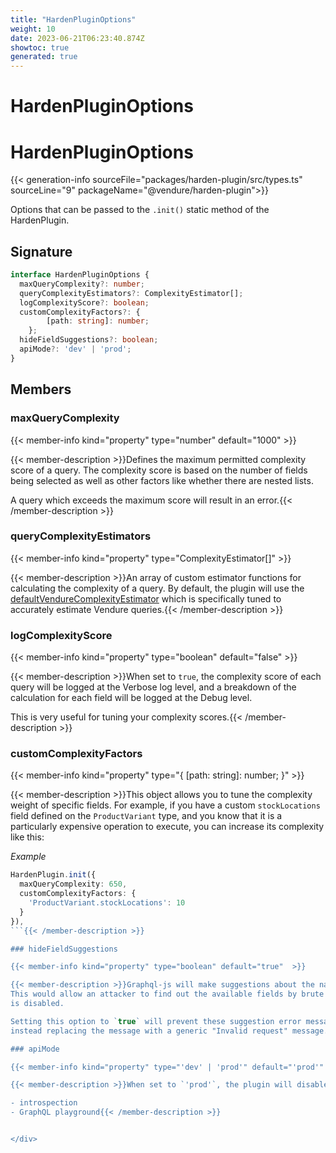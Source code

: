 ```yaml
---
title: "HardenPluginOptions"
weight: 10
date: 2023-06-21T06:23:40.874Z
showtoc: true
generated: true
---
```

<!-- This file was generated from the Vendure source. Do not modify. Instead, re-run the "docs:build" script -->

# HardenPluginOptions
<div class="symbol">


# HardenPluginOptions

{{< generation-info sourceFile="packages/harden-plugin/src/types.ts" sourceLine="9" packageName="@vendure/harden-plugin">}}

Options that can be passed to the `.init()` static method of the HardenPlugin.

## Signature

```TypeScript
interface HardenPluginOptions {
  maxQueryComplexity?: number;
  queryComplexityEstimators?: ComplexityEstimator[];
  logComplexityScore?: boolean;
  customComplexityFactors?: {
        [path: string]: number;
    };
  hideFieldSuggestions?: boolean;
  apiMode?: 'dev' | 'prod';
}
```
## Members

### maxQueryComplexity

{{< member-info kind="property" type="number" default="1000"  >}}

{{< member-description >}}Defines the maximum permitted complexity score of a query. The complexity score is based
on the number of fields being selected as well as other factors like whether there are nested
lists.

A query which exceeds the maximum score will result in an error.{{< /member-description >}}

### queryComplexityEstimators

{{< member-info kind="property" type="ComplexityEstimator[]"  >}}

{{< member-description >}}An array of custom estimator functions for calculating the complexity of a query. By default,
the plugin will use the <a href='/typescript-api/core-plugins/harden-plugin/default-vendure-complexity-estimator#defaultvendurecomplexityestimator'>defaultVendureComplexityEstimator</a> which is specifically
tuned to accurately estimate Vendure queries.{{< /member-description >}}

### logComplexityScore

{{< member-info kind="property" type="boolean" default="false"  >}}

{{< member-description >}}When set to `true`, the complexity score of each query will be logged at the Verbose
log level, and a breakdown of the calculation for each field will be logged at the Debug level.

This is very useful for tuning your complexity scores.{{< /member-description >}}

### customComplexityFactors

{{< member-info kind="property" type="{         [path: string]: number;     }"  >}}

{{< member-description >}}This object allows you to tune the complexity weight of specific fields. For example,
if you have a custom `stockLocations` field defined on the `ProductVariant` type, and
you know that it is a particularly expensive operation to execute, you can increase
its complexity like this:

*Example*

```TypeScript
HardenPlugin.init({
  maxQueryComplexity: 650,
  customComplexityFactors: {
    'ProductVariant.stockLocations': 10
  }
}),
```{{< /member-description >}}

### hideFieldSuggestions

{{< member-info kind="property" type="boolean" default="true"  >}}

{{< member-description >}}Graphql-js will make suggestions about the names of fields if an invalid field name is provided.
This would allow an attacker to find out the available fields by brute force even if introspection
is disabled.

Setting this option to `true` will prevent these suggestion error messages from being returned,
instead replacing the message with a generic "Invalid request" message.{{< /member-description >}}

### apiMode

{{< member-info kind="property" type="'dev' | 'prod'" default="'prod'"  >}}

{{< member-description >}}When set to `'prod'`, the plugin will disable dev-mode features of the GraphQL APIs:

- introspection
- GraphQL playground{{< /member-description >}}


</div>
